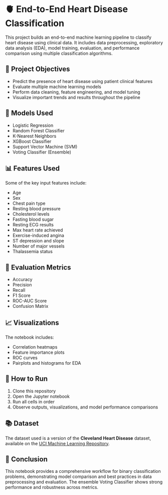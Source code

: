 # 🫀 End-to-End Heart Disease Classification

This project builds an end-to-end machine learning pipeline to classify heart disease using clinical data. It includes data preprocessing, exploratory data analysis (EDA), model training, evaluation, and performance comparison using multiple classification algorithms.

## 📌 Project Objectives

- Predict the presence of heart disease using patient clinical features
- Evaluate multiple machine learning models
- Perform data cleaning, feature engineering, and model tuning
- Visualize important trends and results throughout the pipeline

## 🧠 Models Used

- Logistic Regression
- Random Forest Classifier
- K-Nearest Neighbors
- XGBoost Classifier
- Support Vector Machine (SVM)
- Voting Classifier (Ensemble)

## 📊 Features Used

Some of the key input features include:

- Age
- Sex
- Chest pain type
- Resting blood pressure
- Cholesterol levels
- Fasting blood sugar
- Resting ECG results
- Max heart rate achieved
- Exercise-induced angina
- ST depression and slope
- Number of major vessels
- Thalassemia status

## 🧪 Evaluation Metrics

- Accuracy
- Precision
- Recall
- F1 Score
- ROC-AUC Score
- Confusion Matrix

## 📈 Visualizations

The notebook includes:

- Correlation heatmaps
- Feature importance plots
- ROC curves
- Pairplots and histograms for EDA

## 🚀 How to Run

1. Clone this repository
2. Open the Jupyter notebook
3. Run all cells in order
4. Observe outputs, visualizations, and model performance comparisons

## 📚 Dataset

The dataset used is a version of the **Cleveland Heart Disease** dataset, available on the [UCI Machine Learning Repository](https://archive.ics.uci.edu/ml/datasets/heart+Disease).

## 📌 Conclusion

This notebook provides a comprehensive workflow for binary classification problems, demonstrating model comparison and best practices in data preprocessing and evaluation. The ensemble Voting Classifier shows strong performance and robustness across metrics.
